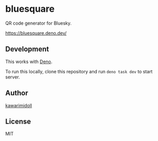 # bluesquare

QR code generator for Bluesky.

https://bluesquare.deno.dev/

## Development

This works with [Deno](https://deno.land).

To run this locally, clone this repository and run `deno task dev` to start
server.

## Author

[kawarimidoll](https://bsky.app/profile/did:plc:okalufxun5rpqzdrwf5bpu3d)

## License

MIT
